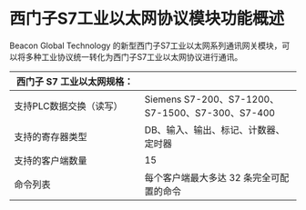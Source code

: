 # 西门子S7工业以太网协议模块功能概述

Beacon Global Technology 的新型西门子S7工业以太网系列通讯网关模块，可以将多种工业协议统一转化为西门子S7工业以太网协议进行通讯。

| <div style="width: 160pt">西门子 S7 工业以太网规格： |                                                  |
| ---------------------------------------------------- | ------------------------------------------------ |
| 支持PLC数据交换（读写）                              | Siemens S7-200、S7-1200、S7-1500、S7-300、S7-400 |
| 支持的寄存器类型                                     | DB、输入、输出、标记、计数器、定时器             |
| 支持的客户端数量                                     | 15                                               |
| 命令列表                                             | 每个客户端最大多达 32 条完全可配置的命令         |

 
